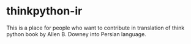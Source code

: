 thinkpython-ir
==============

This is a place for people who want to contribute in translation of think python book by Allen B. Downey into Persian language.